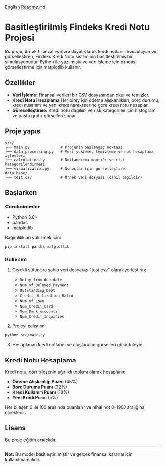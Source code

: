 [English Readme.md](https://github.com/sarpaltinok/Simplified-Findex-Credit-Score-Project/blob/main/README_EN.md)
# Basitleştirilmiş Findeks Kredi Notu Projesi

Bu proje, örnek finansal verilere dayalı olarak kredi notlarını hesaplayan ve görselleştiren, Findeks Kredi Notu sisteminin basitleştirilmiş bir simülasyonudur. Python ile yazılmıştır ve veri işleme için pandas, görselleştirme için matplotlib kullanır.
## Özellikler

- **Veri İşleme:** Finansal verileri bir CSV dosyasından okur ve temizler.
- **Kredi Notu Hesaplama**  Her birey için ödeme alışkanlıkları, borç durumu, kredi kullanımı ve yeni kredi hareketlerine göre kredi notu hesaplar.
- **Göreselleştirme:** Kredi notu dağılımı ve risk kategorileri için histogram ve pasta grafik görselleri sunar.
## Proje yapısı

```
src/
├── main.py              # Projenin başlangıç noktası
├── data_processing.py   # Veri yükleme, temizleme ve not hesaplama işlemleri
├── calculation.py       # Notlandırma mantığı ve risk kategorilendirmesi
├── visualization.py     # Sonuçlar için görselleştirme
data_base/
└── test.csv             # Örnek veri dosyası (dahil değildir)
```

## Başlarken

### Gereksinimler

- Python 3.8+
- pandas
- matplotlib

Bağımlılıkları yüklemek için:

```bash
pip install pandas matplotlib
```

### Kullanım

1. Gerekli sütunlara sahip veri dosyanızı "test.csv" olarak yerleştirin:

    - `Delay_from_due_date`
    - `Num_of_Delayed_Payment`
    - `Outstanding_Debt`
    - `Credit_Utilization_Ratio`
    - `Num_of_Loan`
    - `Num_Credit_Card`
    - `Num_Bank_Accounts`
    - `Num_Credit_Inquiries`

2. Projeyi çalıştırın:

```bash
python src/main.py
```

3. Hesaplanan kredi notlarını ve oluşturulan görselleri görüntüleyin.

## Kredi Notu Hesaplama

Kredi notu, dört bileşenin ağırlıklı toplamı olarak hesaplanır:

- **Ödeme Alışkanlığı Puanı** (45%)
- **Borç Durumu Puanı** (32%)
- **Kredi Kullanım Puanı** (18%)
- **Yeni Kredi Puanı** (5%)

Her bileşen 0 ile 100 arasında puanlanır ve nihai not 0–1900 aralığına ölçeklenir.

## Lisans

Bu proje eğitim amaçlıdır.

---

**Not:** Bu model basitleştirilmiştir ve gerçek finansal kararlar için kullanılmamalıdır.
